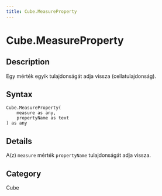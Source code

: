 ```yaml
---
title: Cube.MeasureProperty
---
```


# Cube.MeasureProperty


## Description

Egy mérték egyik tulajdonságát adja vissza (cellatulajdonság).


## Syntax

```powerquery
Cube.MeasureProperty(
    measure as any,
    propertyName as text
) as any
```


## Details

A(z) <code>measure</code> mérték <code>propertyName</code> tulajdonságát adja vissza.



## Category
Cube
